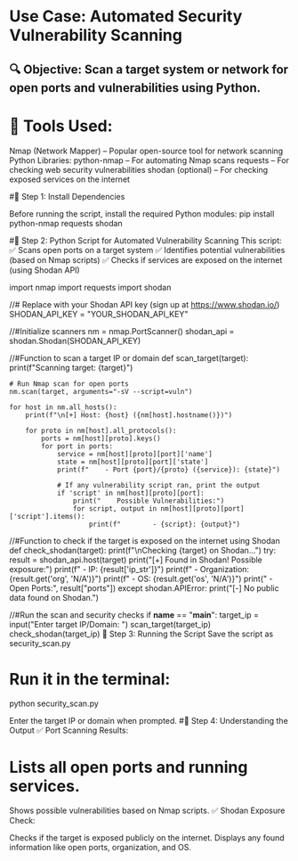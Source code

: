 # Use Case: Automated Security Vulnerability Scanning
## 🔍 Objective: Scan a target system or network for open ports and vulnerabilities using Python.

# 🔧 Tools Used:

Nmap (Network Mapper) – Popular open-source tool for network scanning
Python Libraries:
python-nmap – For automating Nmap scans
requests – For checking web security vulnerabilities
shodan (optional) – For checking exposed services on the internet

#🔹 Step 1: Install Dependencies

Before running the script, install the required Python modules:
pip install python-nmap requests shodan

#🔹 Step 2: Python Script for Automated Vulnerability Scanning
This script:
✅ Scans open ports on a target system
✅ Identifies potential vulnerabilities (based on Nmap scripts)
✅ Checks if services are exposed on the internet (using Shodan API)

import nmap
import requests
import shodan

//# Replace with your Shodan API key (sign up at https://www.shodan.io/)
SHODAN_API_KEY = "YOUR_SHODAN_API_KEY"

//#Initialize scanners
nm = nmap.PortScanner()
shodan_api = shodan.Shodan(SHODAN_API_KEY)

//#Function to scan a target IP or domain
def scan_target(target):
    print(f"Scanning target: {target}")

    # Run Nmap scan for open ports
    nm.scan(target, arguments="-sV --script=vuln")
    
    for host in nm.all_hosts():
        print(f"\n[+] Host: {host} ({nm[host].hostname()})")
        
        for proto in nm[host].all_protocols():
            ports = nm[host][proto].keys()
            for port in ports:
                service = nm[host][proto][port]['name']
                state = nm[host][proto][port]['state']
                print(f"    - Port {port}/{proto} ({service}): {state}")

                # If any vulnerability script ran, print the output
                if 'script' in nm[host][proto][port]:
                    print("    Possible Vulnerabilities:")
                    for script, output in nm[host][proto][port]['script'].items():
                        print(f"        - {script}: {output}")

//#Function to check if the target is exposed on the internet using Shodan
def check_shodan(target):
    print(f"\nChecking {target} on Shodan...")
    try:
        result = shodan_api.host(target)
        print("[+] Found in Shodan! Possible exposure:")
        print(f"    - IP: {result['ip_str']}")
        print(f"    - Organization: {result.get('org', 'N/A')}")
        print(f"    - OS: {result.get('os', 'N/A')}")
        print("    - Open Ports:", result["ports"])
    except shodan.APIError:
        print("[-] No public data found on Shodan.")

//#Run the scan and security checks
if __name__ == "__main__":
    target_ip = input("Enter target IP/Domain: ")
    scan_target(target_ip)
    check_shodan(target_ip)
🔹 Step 3: Running the Script
Save the script as security_scan.py

# Run it in the terminal:

python security_scan.py

Enter the target IP or domain when prompted.
#🔹 Step 4: Understanding the Output
✅ Port Scanning Results:

# Lists all open ports and running services.
Shows possible vulnerabilities based on Nmap scripts.
✅ Shodan Exposure Check:

Checks if the target is exposed publicly on the internet.
Displays any found information like open ports, organization, and OS.

